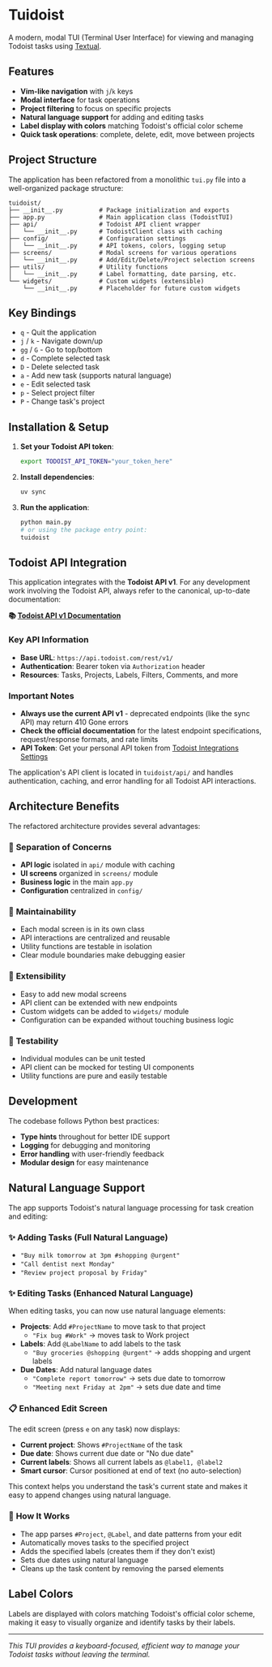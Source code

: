 # Tuidoist

A modern, modal TUI (Terminal User Interface) for viewing and managing Todoist tasks using [Textual](https://textual.textualize.io/).

## Features

- **Vim-like navigation** with `j`/`k` keys
- **Modal interface** for task operations
- **Project filtering** to focus on specific projects
- **Natural language support** for adding and editing tasks
- **Label display with colors** matching Todoist's official color scheme
- **Quick task operations**: complete, delete, edit, move between projects

## Project Structure

The application has been refactored from a monolithic `tui.py` file into a well-organized package structure:

```
tuidoist/
├── __init__.py          # Package initialization and exports
├── app.py               # Main application class (TodoistTUI)
├── api/                 # Todoist API client wrapper
│   └── __init__.py      # TodoistClient class with caching
├── config/              # Configuration settings
│   └── __init__.py      # API tokens, colors, logging setup
├── screens/             # Modal screens for various operations
│   └── __init__.py      # Add/Edit/Delete/Project selection screens
├── utils/               # Utility functions
│   └── __init__.py      # Label formatting, date parsing, etc.
└── widgets/             # Custom widgets (extensible)
    └── __init__.py      # Placeholder for future custom widgets
```

## Key Bindings

- `q` - Quit the application
- `j` / `k` - Navigate down/up
- `gg` / `G` - Go to top/bottom
- `d` - Complete selected task
- `D` - Delete selected task
- `a` - Add new task (supports natural language)
- `e` - Edit selected task
- `p` - Select project filter
- `P` - Change task's project

## Installation & Setup

1. **Set your Todoist API token**:
   ```bash
   export TODOIST_API_TOKEN="your_token_here"
   ```

2. **Install dependencies**:
   ```bash
   uv sync
   ```

3. **Run the application**:
   ```bash
   python main.py
   # or using the package entry point:
   tuidoist
   ```

## Todoist API Integration

This application integrates with the **Todoist API v1**. For any development work involving the Todoist API, always refer to the canonical, up-to-date documentation:

**📚 [Todoist API v1 Documentation](https://developer.todoist.com/api/v1/)**

### Key API Information
- **Base URL**: `https://api.todoist.com/rest/v1/`
- **Authentication**: Bearer token via `Authorization` header
- **Resources**: Tasks, Projects, Labels, Filters, Comments, and more

### Important Notes
- **Always use the current API v1** - deprecated endpoints (like the sync API) may return 410 Gone errors
- **Check the official documentation** for the latest endpoint specifications, request/response formats, and rate limits
- **API Token**: Get your personal API token from [Todoist Integrations Settings](https://todoist.com/prefs/integrations)

The application's API client is located in `tuidoist/api/` and handles authentication, caching, and error handling for all Todoist API interactions.

## Architecture Benefits

The refactored architecture provides several advantages:

### 🎯 **Separation of Concerns**
- **API logic** isolated in `api/` module with caching
- **UI screens** organized in `screens/` module  
- **Business logic** in the main `app.py`
- **Configuration** centralized in `config/`

### 🔧 **Maintainability**
- Each modal screen is in its own class
- API interactions are centralized and reusable
- Utility functions are testable in isolation
- Clear module boundaries make debugging easier

### 🚀 **Extensibility**
- Easy to add new modal screens
- API client can be extended with new endpoints
- Custom widgets can be added to `widgets/` module
- Configuration can be expanded without touching business logic

### 🧪 **Testability**
- Individual modules can be unit tested
- API client can be mocked for testing UI components
- Utility functions are pure and easily testable

## Development

The codebase follows Python best practices:

- **Type hints** throughout for better IDE support
- **Logging** for debugging and monitoring
- **Error handling** with user-friendly feedback
- **Modular design** for easy maintenance

## Natural Language Support

The app supports Todoist's natural language processing for task creation and editing:

### ✨ **Adding Tasks** (Full Natural Language)
- `"Buy milk tomorrow at 3pm #shopping @urgent"`
- `"Call dentist next Monday"`  
- `"Review project proposal by Friday"`

### ✨ **Editing Tasks** (Enhanced Natural Language)
When editing tasks, you can now use natural language elements:

- **Projects**: Add `#ProjectName` to move task to that project
  - `"Fix bug #Work"` → moves task to Work project
- **Labels**: Add `@LabelName` to add labels to the task
  - `"Buy groceries @shopping @urgent"` → adds shopping and urgent labels
- **Due Dates**: Add natural language dates
  - `"Complete report tomorrow"` → sets due date to tomorrow
  - `"Meeting next Friday at 2pm"` → sets due date and time

### 📋 **Enhanced Edit Screen**
The edit screen (press `e` on any task) now displays:

- **Current project**: Shows `#ProjectName` of the task
- **Due date**: Shows current due date or "No due date"
- **Current labels**: Shows all current labels as `@label1, @label2`
- **Smart cursor**: Cursor positioned at end of text (no auto-selection)

This context helps you understand the task's current state and makes it easy to append changes using natural language.

### 🔧 **How It Works**
- The app parses `#Project`, `@Label`, and date patterns from your edit
- Automatically moves tasks to the specified project
- Adds the specified labels (creates them if they don't exist)
- Sets due dates using natural language
- Cleans up the task content by removing the parsed elements

## Label Colors

Labels are displayed with colors matching Todoist's official color scheme, making it easy to visually organize and identify tasks by their labels.

---

*This TUI provides a keyboard-focused, efficient way to manage your Todoist tasks without leaving the terminal.*

